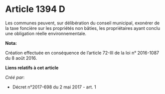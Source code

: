 # Article 1394 D 

Les communes peuvent, sur délibération du conseil municipal, exonérer de la taxe foncière sur les propriétés non bâties, les
propriétaires ayant conclu une obligation réelle environnementale.

**Nota:**

Création effectuée en conséquence de l’article 72-III de la loi n° 2016-1087 du 8 août 2016.

**Liens relatifs à cet article**

_Créé par_:

  - Décret n°2017-698 du 2 mai 2017 - art. 1
